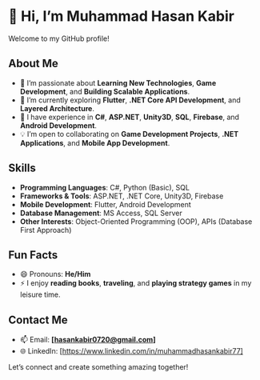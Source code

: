 # 👋 Hi, I’m Muhammad Hasan Kabir  

Welcome to my GitHub profile!  

## About Me  
- 👀 I’m passionate about **Learning New Technologies**, **Game Development**, and **Building Scalable Applications**.  
- 🌱 I’m currently exploring **Flutter**, **.NET Core API Development**, and **Layered Architecture**.  
- 💼 I have experience in **C#**, **ASP.NET**, **Unity3D**, **SQL**, **Firebase**, and **Android Development**.  
- 💡 I’m open to collaborating on **Game Development Projects**, **.NET Applications**, and **Mobile App Development**.  

## Skills  
- **Programming Languages**: C#, Python (Basic), SQL  
- **Frameworks & Tools**: ASP.NET, .NET Core, Unity3D, Firebase  
- **Mobile Development**: Flutter, Android Development  
- **Database Management**: MS Access, SQL Server  
- **Other Interests**: Object-Oriented Programming (OOP), APIs (Database First Approach)  

## Fun Facts  
- 😄 Pronouns: **He/Him**  
- ⚡ I enjoy **reading books**, **traveling**, and **playing strategy games** in my leisure time.  

## Contact Me  
- 📫 Email: **[hasankabir0720@gmail.com]**  
- 🌐 LinkedIn: [https://www.linkedin.com/in/muhammadhasankabir77]

Let’s connect and create something amazing together!  

<!---
HasanKabir77/HasanKabir77 is a ✨ special ✨ repository because its `README.md` (this file) appears on your GitHub profile.
You can click the Preview link to take a look at your changes.
--->
